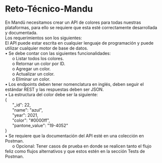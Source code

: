 # Reto-Técnico-Mandu
En Mandü necesitamos crear un API de colores para todas nuestras plataformas, para ello se requiere
que esta esté correctamente desarrollada y documentada.
 <br />Los requerimientos son los siguientes:
 <br />El API puede estar escrita en cualquier lenguaje de programación y puede utilizar cualquier
motor de base de datos.
 <br />• Se debe contar con las siguientes funcionalidades:
 <br />&nbsp;&nbsp;&nbsp;&nbsp;&nbsp;&nbsp;o Listar todos los colores.
 <br />&nbsp;&nbsp;&nbsp;&nbsp;&nbsp;&nbsp;o Retornar un color por ID.
 <br />&nbsp;&nbsp;&nbsp;&nbsp;&nbsp;&nbsp;o Agregar un color.
 <br />&nbsp;&nbsp;&nbsp;&nbsp;&nbsp;&nbsp;o Actualizar un color.
 <br />&nbsp;&nbsp;&nbsp;&nbsp;&nbsp;&nbsp;o Eliminar un color.
 <br />• Los endpoints deben tener nomenclatura en inglés, deben seguir el estándar REST y las
respuestas deben ser JSON.
 <br />• La estructura del color debe ser la siguiente:
 <br />{
 <br /> &nbsp;&nbsp;&nbsp;&nbsp;&nbsp;&nbsp;"_id": 22,
 <br /> &nbsp;&nbsp;&nbsp;&nbsp;&nbsp;&nbsp;"name": "azul",
 <br /> &nbsp;&nbsp;&nbsp;&nbsp;&nbsp;&nbsp;"year": 2021,
 <br /> &nbsp;&nbsp;&nbsp;&nbsp;&nbsp;&nbsp;"color": "#0000ff",
 <br /> &nbsp;&nbsp;&nbsp;&nbsp;&nbsp;&nbsp;"pantone_value": "19-4052"
 <br />}
 <br />• Se requiere que la documentación del API esté en una colección en Postman.
 <br />&nbsp;&nbsp;&nbsp;&nbsp;&nbsp;&nbsp;o Opcional: Tener casos de prueba en donde se realicen tanto el flujo feliz como flujos
alternativos y que estos estén en la sección Tests de Postman.
